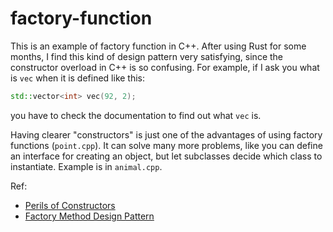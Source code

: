 # factory-function
This is an example of factory function in C++. After using Rust for some months, I find this kind of design pattern very satisfying, since the constructor overload in C++ is so confusing. For example, if I ask you what is `vec` when it is defined like this:
```cpp
std::vector<int> vec(92, 2);
```
you have to check the documentation to find out what `vec` is.

Having clearer "constructors" is just one of the advantages of using factory functions (`point.cpp`). It can solve many more problems, like you can define an interface for creating an object, but let subclasses decide which class to instantiate. Example is in `animal.cpp`.

Ref:
- [Perils of Constructors](https://matklad.github.io/2019/07/16/perils-of-constructors.html)
- [Factory Method Design Pattern](https://sourcemaking.com/design_patterns/factory_method)
